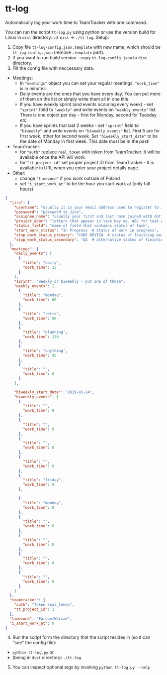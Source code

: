 # tt-log
Automatically log your work time to TeamTracker with one command.

You can run the script `tt-log.py` using python or use the version build for Linux in `dist` directory: `cd dist` -> `./tt-log`.
Setup:
1. Copy file `tt-log-config.json.template` with new name, which should be `tt-log-config.json` (remove `.template` part).
2. If you want to run build version - copy `tt-log-config.json` to `dist` directory.
3. Fill the config file with neccessary data.
 * Meetings:
    * In `"meetings"` object you can set your regular meetings. `"work_time"` is in minutes.
    * Daily events are the ones that you have every day. You can put more of them on the list or simply write them all in one title.
    * If you have weekly sprint (and events occuring every week) - set `"sprint"` field to `"weekly"` and write events on `"weekly_events"` list. There is one object per day - first for Monday, second for Tuesday etc.
    * If you have sprints that last 2 weeks - set `"sprint"` field to `"biweekly"` and write events on `"biweekly_events"` list. First 5 are for first week, other for second week. Set `"biweekly_start_date"` to be the date of Monday in first week. This date must be in the past!
  * TeamTracker:
    * for `"auth"` replace `real_token` with token from TeamTracker. It will be available once the API will work.
    * for `"tt_project_id"` set proper project ID from TeamTracker - it is available in URL when you enter your project details page.
  * Other:
    * change `"timezone"` if you work outside of Poland
    * set `"i_start_work_at"` to be the hour you start work at (only full hours)


```json
{
  "jira": {
    "username": "usually it is your email address used to register to Jira",
    "password": "password to Jira",
    "assignee_name": "usually your first and last name joined with dot, without polish letters (imie.nazwisko). Check Jira @mention to be sure.",
    "project_abbr": "letters that appear in task key eg. ABC for task ABC-1234",
    "status_field": "name of field that contains status of task",
    "start_work_status": "In Progress  # status of work in progress",
    "stop_work_status_primary": "CODE REVIEW  # status of finishing work",
    "stop_work_status_secondary": "QA  # alternative status of finishing work",
  },
  "meetings": {
    "daily_events": [  
      {
        "title": "daily",
        "work_time": 15
      }
    ],
    "sprint": "weekly or biweekly - put one of those",
    "weekly_events": [
      {
        "title": "monday",
        "work_time": 60
      },
      {
        "title": "retro",
        "work_time": 90
      },
      {
        "title": "planning",
        "work_time": 120
      },
      {
        "title": "anything",
        "work_time": 45
      },
      {
        "title": "",
        "work_time": 0
      }
    ],

    "biweekly_start_date": "2019-01-14",
    "biweekly_events": [
      {
        "title": "",
        "work_time": 0
      },
      {
        "title": "",
        "work_time": 0
      },
      {
        "title": "",
        "work_time": 0
      },
      {
        "title": "",
        "work_time": 0
      },
      {
        "title": "friday",
        "work_time": 0
      },

      {
        "title": "monday",
        "work_time": 0
      },
      {
        "title": "",
        "work_time": 0
      },
      {
        "title": "",
        "work_time": 0
      },
      {
        "title": "",
        "work_time": 0
      },
      {
        "title": "",
        "work_time": 0
      }
    ]
  },
  "teamtracker": {
    "auth": "Token real_token",
    "tt_project_id": 1
  },
  "timezone": "Europe/Warsaw",
  "i_start_work_at": 9
}
```
4. Run the script form the directory that the script resides in (so it can "see" the config file):
 * `python tt-log.py` or
 * (being in `dist` directory) `./tt-log`
5. You can inspect optional args by invoking `python tt-log.py --help`
